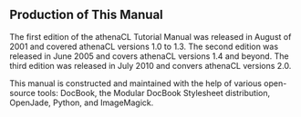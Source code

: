 ## Production of This Manual

The first edition of the athenaCL Tutorial Manual was released in August of 2001 and covered athenaCL versions 1.0 to 1.3. The second edition was released in June 2005 and covers athenaCL versions 1.4 and beyond. The third edition was released in July 2010 and convers athenaCL versions 2.0.
      
This manual is constructed and maintained with the help of various open-source tools: DocBook, the Modular DocBook Stylesheet distribution, OpenJade, Python, and ImageMagick.
      
